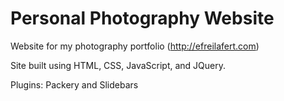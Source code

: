 # Personal Photography Website

Website for my photography portfolio (http://efreilafert.com)

Site built using HTML, CSS, JavaScript, and JQuery.

Plugins: Packery and Slidebars
